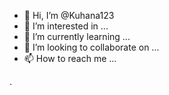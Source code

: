 - 👋 Hi, I’m @Kuhana123
- 👀 I’m interested in ...
- 🌱 I’m currently learning ...
- 💞️ I’m looking to collaborate on ...
- 📫 How to reach me ...

<!---
Kuhana123/Kuhana123 is a ✨ special ✨ repository because its `README.md` (this file) appears on your GitHub profile.
You can click the Preview link to take a look at your changes.
--->.


